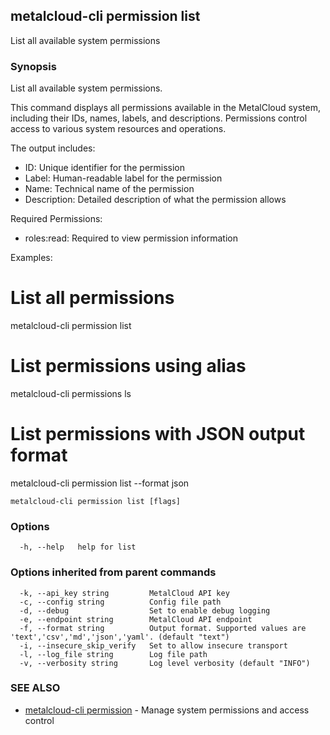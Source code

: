 ## metalcloud-cli permission list

List all available system permissions

### Synopsis

List all available system permissions.

This command displays all permissions available in the MetalCloud system, including
their IDs, names, labels, and descriptions. Permissions control access to various
system resources and operations.

The output includes:
  - ID: Unique identifier for the permission
  - Label: Human-readable label for the permission
  - Name: Technical name of the permission
  - Description: Detailed description of what the permission allows

Required Permissions:
  - roles:read: Required to view permission information

Examples:
  # List all permissions
  metalcloud-cli permission list
  
  # List permissions using alias
  metalcloud-cli permissions ls
  
  # List permissions with JSON output format
  metalcloud-cli permission list --format json

```
metalcloud-cli permission list [flags]
```

### Options

```
  -h, --help   help for list
```

### Options inherited from parent commands

```
  -k, --api_key string         MetalCloud API key
  -c, --config string          Config file path
  -d, --debug                  Set to enable debug logging
  -e, --endpoint string        MetalCloud API endpoint
  -f, --format string          Output format. Supported values are 'text','csv','md','json','yaml'. (default "text")
  -i, --insecure_skip_verify   Set to allow insecure transport
  -l, --log_file string        Log file path
  -v, --verbosity string       Log level verbosity (default "INFO")
```

### SEE ALSO

* [metalcloud-cli permission](metalcloud-cli_permission.md)	 - Manage system permissions and access control

